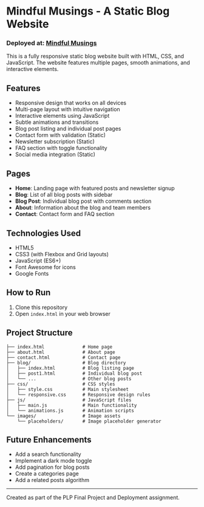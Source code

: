 # Mindful Musings - A Static Blog Website
### Deployed at: [Mindful Musings](https://plp-webtechnologies.github.io/feb-2025-final-project-and-deployment-Denzel-K/)

This is a fully responsive static blog website built with HTML, CSS, and JavaScript. The website features multiple pages, smooth animations, and interactive elements.

## Features

- Responsive design that works on all devices
- Multi-page layout with intuitive navigation
- Interactive elements using JavaScript
- Subtle animations and transitions
- Blog post listing and individual post pages
- Contact form with validation (Static)
- Newsletter subscription (Static)
- FAQ section with toggle functionality
- Social media integration (Static)

## Pages

- **Home**: Landing page with featured posts and newsletter signup
- **Blog**: List of all blog posts with sidebar
- **Blog Post**: Individual blog post with comments section
- **About**: Information about the blog and team members
- **Contact**: Contact form and FAQ section

## Technologies Used

- HTML5
- CSS3 (with Flexbox and Grid layouts)
- JavaScript (ES6+)
- Font Awesome for icons
- Google Fonts

## How to Run

1. Clone this repository
2. Open `index.html` in your web browser

## Project Structure

```
├── index.html              # Home page
├── about.html              # About page
├── contact.html            # Contact page
├── blog/                   # Blog directory
│   ├── index.html          # Blog listing page
│   ├── post1.html          # Individual blog post
│   └── ...                 # Other blog posts
├── css/                    # CSS styles
│   ├── style.css           # Main stylesheet
│   └── responsive.css      # Responsive design rules
├── js/                     # JavaScript files
│   ├── main.js             # Main functionality
│   └── animations.js       # Animation scripts
└── images/                 # Image assets
    └── placeholders/       # Image placeholder generator
```

## Future Enhancements

- Add a search functionality
- Implement a dark mode toggle
- Add pagination for blog posts
- Create a categories page
- Add a related posts algorithm

---

Created as part of the PLP Final Project and Deployment assignment.